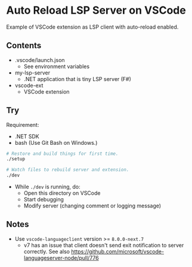 # Auto Reload LSP Server on VSCode

Example of VSCode extension as LSP client with auto-reload enabled.

## Contents

- .vscode/launch.json
    - See environment variables
- my-lsp-server
    - .NET application that is tiny LSP server (F#)
- vscode-ext
    - VSCode extension

## Try

Requirement:

- .NET SDK
- bash (Use Git Bash on Windows.)

```sh
# Restore and build things for first time.
./setup

# Watch files to rebuild server and extension.
./dev
```

- While `./dev` is running, do:
    - Open this directory on VSCode
    - Start debugging
    - Modify server (changing comment or logging message)

## Notes

- Use `vscode-languageclient` version >= `8.0.0-next.7`
    - v7 has an issue that client doesn't send exit notification to server correctly. See also <https://github.com/microsoft/vscode-languageserver-node/pull/776>
